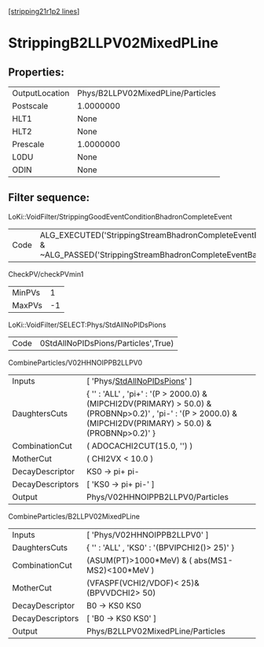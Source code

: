 [[stripping21r1p2 lines]](./stripping21r1p2-index)

# StrippingB2LLPV02MixedPLine

## Properties:

|                |                                   |
|----------------|-----------------------------------|
| OutputLocation | Phys/B2LLPV02MixedPLine/Particles |
| Postscale      | 1.0000000                         |
| HLT1           | None                              |
| HLT2           | None                              |
| Prescale       | 1.0000000                         |
| L0DU           | None                              |
| ODIN           | None                              |

## Filter sequence:

LoKi::VoidFilter/StrippingGoodEventConditionBhadronCompleteEvent

|      |                                                                                                                          |
|------|--------------------------------------------------------------------------------------------------------------------------|
| Code | ALG_EXECUTED('StrippingStreamBhadronCompleteEventBadEvent') & ~ALG_PASSED('StrippingStreamBhadronCompleteEventBadEvent') |

CheckPV/checkPVmin1

|        |     |
|--------|-----|
| MinPVs | 1   |
| MaxPVs | -1  |

LoKi::VoidFilter/SELECT:Phys/StdAllNoPIDsPions

|      |                                     |
|------|-------------------------------------|
| Code | 0StdAllNoPIDsPions/Particles',True) |

CombineParticles/V02HHNOIPPB2LLPV0

|                  |                                                                                                                                                                    |
|------------------|--------------------------------------------------------------------------------------------------------------------------------------------------------------------|
| Inputs           | [ 'Phys/[StdAllNoPIDsPions](./stripping21r1p2-commonparticles-stdallnopidspions)' ]                                                                              |
| DaughtersCuts    | { '' : 'ALL' , 'pi+' : '(P \> 2000.0) & (MIPCHI2DV(PRIMARY) \> 50.0) & (PROBNNp\>0.2)' , 'pi-' : '(P \> 2000.0) & (MIPCHI2DV(PRIMARY) \> 50.0) & (PROBNNp\>0.2)' } |
| CombinationCut   | ( ADOCACHI2CUT(15.0, '') )                                                                                                                                         |
| MotherCut        | ( CHI2VX \< 10.0 )                                                                                                                                                 |
| DecayDescriptor  | KS0 -\> pi+ pi-                                                                                                                                                    |
| DecayDescriptors | [ 'KS0 -\> pi+ pi-' ]                                                                                                                                            |
| Output           | Phys/V02HHNOIPPB2LLPV0/Particles                                                                                                                                   |

CombineParticles/B2LLPV02MixedPLine

|                  |                                                    |
|------------------|----------------------------------------------------|
| Inputs           | [ 'Phys/V02HHNOIPPB2LLPV0' ]                     |
| DaughtersCuts    | { '' : 'ALL' , 'KS0' : '(BPVIPCHI2()\> 25)' }      |
| CombinationCut   | (ASUM(PT)\>1000\*MeV) & ( abs(MS1-MS2)\<100\*MeV ) |
| MotherCut        | (VFASPF(VCHI2/VDOF)\< 25)& (BPVVDCHI2\> 50)        |
| DecayDescriptor  | B0 -\> KS0 KS0                                     |
| DecayDescriptors | [ 'B0 -\> KS0 KS0' ]                             |
| Output           | Phys/B2LLPV02MixedPLine/Particles                  |
